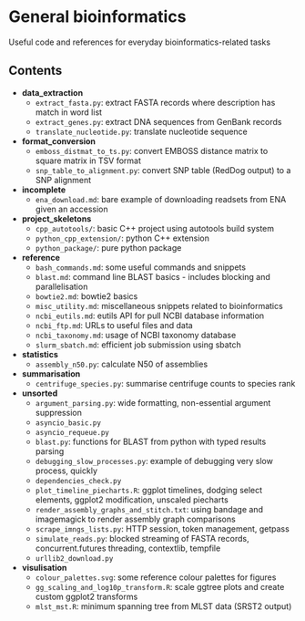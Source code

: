 # General bioinformatics
Useful code and references for everyday bioinformatics-related tasks

## Contents
* **data_extraction**
    * `extract_fasta.py`: extract FASTA records where description has match in word list
    * `extract_genes.py`: extract DNA sequences from GenBank records
    * `translate_nucleotide.py`: translate nucleotide sequence
* **format_conversion**
    * `emboss_distmat_to_ts.py`: convert EMBOSS distance matrix to square matrix in TSV format
    * `snp_table_to_alignment.py`: convert SNP table (RedDog output) to a SNP alignment
* **incomplete**
    * `ena_download.md`: bare example of downloading readsets from ENA given an accession
* **project_skeletons**
    * `cpp_autotools/`: basic C++ project using autotools build system
    * `python_cpp_extension/`: python C++ extension
    * `python_package/`: pure python package
* **reference**
    * `bash_commands.md`: some useful commands and snippets
    * `blast.md`: command line BLAST basics - includes blocking and parallelisation
    * `bowtie2.md`: bowtie2 basics
    * `misc_utility.md`: miscellaneous snippets related to bioinformatics
    * `ncbi_eutils.md`: eutils API for pull NCBI database information
    * `ncbi_ftp.md`: URLs to useful files and data
    * `ncbi_taxonomy.md`: usage of NCBI taxonomy database
    * `slurm_sbatch.md`: efficient job submission using sbatch
* **statistics**
    * `assembly_n50.py`: calculate N50 of assemblies
* **summarisation**
    * `centrifuge_species.py`: summarise centrifuge counts to species rank
* **unsorted**
    * `argument_parsing.py`: wide formatting, non-essential argument suppression
    * `asyncio_basic.py`
    * `asyncio_requeue.py`
    * `blast.py`: functions for BLAST from python with typed results parsing
    * `debugging_slow_processes.py`: example of debugging very slow process, quickly
    * `dependencies_check.py`
    * `plot_timeline_piecharts.R`: ggplot timelines, dodging select elements, ggplot2 modification, unscaled piecharts
    * `render_assembly_graphs_and_stitch.txt`: using bandage and imagemagick to render assembly graph comparisons
    * `scrape_imngs_lists.py`: HTTP session, token management, getpass
    * `simulate_reads.py`: blocked streaming of FASTA records, concurrent.futures threading, contextlib, tempfile
    * `urllib2_download.py`
* **visulisation**
    * `colour_palettes.svg`: some reference colour palettes for figures
    * `gg_scaling_and_log10p_transform.R`: scale ggtree plots and create custom ggplot2 transforms
    * `mlst_mst.R`: minimum spanning tree from MLST data (SRST2 output)
